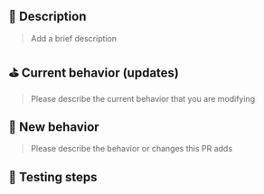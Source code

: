 <!---
Thanks for creating a Pull Request ❤️!

Please read the following before submitting:
- Keep your PR as small as possible.
- Limit your PR to one type (docs, feature, refactoring, ci, repo, or bugfix)
-->

## 📝 Description

> Add a brief description

## ⛳️ Current behavior (updates)

> Please describe the current behavior that you are modifying

## 🚀 New behavior

> Please describe the behavior or changes this PR adds

## 👾 Testing steps
